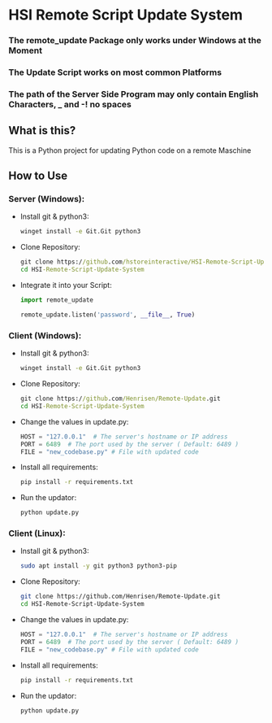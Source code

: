 # HSI Remote Script Update System

### The remote_update Package only works under Windows at the Moment
### The Update Script works on most common Platforms
### The path of the Server Side Program may only contain English Characters, _ and -! no spaces

## What is this?
This is a Python project for updating Python code on a remote Maschine

## How to Use
### Server (Windows):
 - Install git & python3:
   ```bat
   winget install -e Git.Git python3
   ```
 - Clone Repository:
   ```bat
   git clone https://github.com/hstoreinteractive/HSI-Remote-Script-Update-System.git
   cd HSI-Remote-Script-Update-System
   ```
 - Integrate it into your Script:
   ```python
   import remote_update
   
   remote_update.listen('password', __file__, True)
   ```
### Client (Windows):
 - Install git & python3:
   ```bat
   winget install -e Git.Git python3
   ```
 - Clone Repository:
   ```bat
   git clone https://github.com/Henrisen/Remote-Update.git
   cd HSI-Remote-Script-Update-System
   ```
 - Change the values in update.py:
   ```python
   HOST = "127.0.0.1"  # The server's hostname or IP address
   PORT = 6489  # The port used by the server ( Default: 6489 )
   FILE = "new_codebase.py" # File with updated code
   ```
 - Install all requirements:
   ```bat
   pip install -r requirements.txt
   ```
 - Run the updator:
   ```bat
   python update.py
   ```
### Client (Linux):
 - Install git & python3:
   ```bash
   sudo apt install -y git python3 python3-pip
   ```
 - Clone Repository:
   ```bash
   git clone https://github.com/Henrisen/Remote-Update.git
   cd HSI-Remote-Script-Update-System
   ```
 - Change the values in update.py:
   ```python
   HOST = "127.0.0.1"  # The server's hostname or IP address
   PORT = 6489  # The port used by the server ( Default: 6489 )
   FILE = "new_codebase.py" # File with updated code
   ```
 - Install all requirements:
   ```bash
   pip install -r requirements.txt
   ```
 - Run the updator:
   ```bash
   python update.py
   ```
